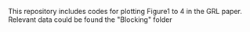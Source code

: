 This repository includes codes for plotting Figure1 to 4 in the GRL paper. Relevant data could be found the "Blocking" folder
